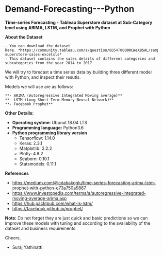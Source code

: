 # Demand-Forecasting---Python

**Time-series Forecasting - Tableau Superstore dataset at Sub-Category level using ARIMA, LSTM, and Prophet with Python**

**About the Dataset**

    - You can download the dataset here. *https://community.tableau.com/s/question/0D54T00000CWeX8SAL/sample-superstore-sales-excelxls*
    - This dataset contains the sales details of different categories and subcategories from the year 2014 to 2017.

We will try to forecast a time series data by building three different model with Python, and inspect their resutls. 

Models we will use are as follows: 

    **- ARIMA (Autoregressive Integrated Moving average)** 
    **- LSTM (Long Short Term Memory Neural Network)**
    **- Facebook Prophet**
      

**Other Details:**

   - **Operating systme:** Ubunut 18.04 LTS
   - **Programming language:** Python3.6
   - **Python programming library version**
       - Tensorflow: 1.14.0
       - Keras: 2.3.1
       - Matplotlib: 3.2.2
       - Plotly: 4.8.2
       - Seaborn: 0.10.1
       - Statsmodels: 0.11.1
       

**References**

- https://medium.com/@cdabakoglu/time-series-forecasting-arima-lstm-prophet-with-python-e73a750a9887
- https://www.investopedia.com/terms/a/autoregressive-integrated-moving-average-arima.asp
- https://hub.packtpub.com/what-is-lstm/
- https://facebook.github.io/prophet/


**Note:** Do not forget they are just quick and basic predictions so we can improve these models with tuning and according to the availability of the dataset and business requirements.

Cheers,
- Suraj Yathinatti.
